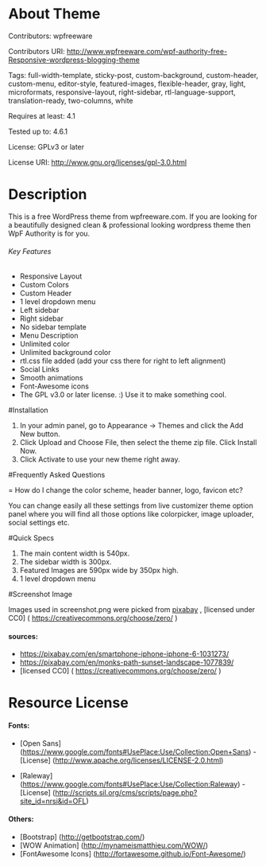 # About Theme

Contributors: wpfreeware

Contributors URI: http://www.wpfreeware.com/wpf-authority-free-Responsive-wordpress-blogging-theme

Tags: full-width-template, sticky-post, custom-background, custom-header, custom-menu, editor-style, featured-images, flexible-header, gray, light, microformats, responsive-layout, right-sidebar, rtl-language-support, translation-ready, two-columns, white

Requires at least: 4.1

Tested up to: 4.6.1

License: GPLv3 or later

License URI: http://www.gnu.org/licenses/gpl-3.0.html


# Description

This is a free WordPress theme from wpfreeware.com. If you are looking for a beautifully designed clean & professional looking wordpress theme then WpF Authority is for you.

###### Key Features
* Responsive Layout
* Custom Colors
* Custom Header
* 1 level dropdown menu
* Left sidebar
* Right sidebar
* No sidebar template
* Menu Description
* Unlimited color
* Unlimited background color
* rtl.css file added (add your css there for right to left alignment)
* Social Links
* Smooth animations
* Font-Awesome icons
* The GPL v3.0 or later license. :) Use it to make something cool.

#Installation

1. In your admin panel, go to Appearance -> Themes and click the Add New button.
2. Click Upload and Choose File, then select the theme zip file. Click Install Now.
3. Click Activate to use your new theme right away.

#Frequently Asked Questions

= How do I change the color scheme, header banner, logo, favicon etc?

You can change easily all these settings from live customizer theme option panel where you will find all those options like colorpicker, image uploader, social settings etc.


#Quick Specs

1. The main content width is 540px.
2. The sidebar width is 300px.
3. Featured Images are 590px wide by 350px high.
4. 1 level dropdown menu


#Screenshot Image

Images used in screenshot.png were picked from [pixabay](https://www.pixabay.com) , [licensed under CC0] ( https://creativecommons.org/choose/zero/ )

#### sources: 
* https://pixabay.com/en/smartphone-iphone-iphone-6-1031273/
* https://pixabay.com/en/monks-path-sunset-landscape-1077839/
* [licensed CC0] ( https://creativecommons.org/choose/zero/ )

# Resource License

#### Fonts:

* [Open Sans] (https://www.google.com/fonts#UsePlace:Use/Collection:Open+Sans) - [License] (http://www.apache.org/licenses/LICENSE-2.0.html)


* [Raleway] (https://www.google.com/fonts#UsePlace:Use/Collection:Raleway) - [License] (http://scripts.sil.org/cms/scripts/page.php?site_id=nrsi&id=OFL)

#### Others:
* [Bootstrap] (http://getbootstrap.com/)
* [WOW Animation] (http://mynameismatthieu.com/WOW/)
* [FontAwesome Icons] (http://fortawesome.github.io/Font-Awesome/)
